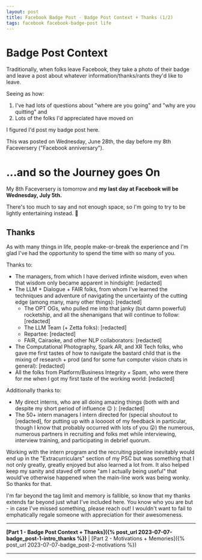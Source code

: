 ```yaml
---
layout: post
title: Facebook Badge Post - Badge Post Context + Thanks (1/2)  
tags: facebook facebook-badge-post life 
---
```


# Badge Post Context 

Traditionally, when folks leave Facebook, they take a photo of their badge and leave a post about whatever information/thanks/rants they'd like to leave.  

Seeing as how: 
1. I've had lots of questions about "where are you going" and "why are you quitting" and
2. Lots of the folks I'd appreciated have moved on

I figured I'd post my badge post here.  

This was posted on Wednesday, June 28th, the day before my 8th Faceversery ("Facebook anniversary").  

# ...and so the Journey goes On

My 8th Faceversery is tomorrow and <b>my last day at Facebook will be Wednesday, July 5th.</b> 

There's too much to say and not enough space, so I'm going to try to be lightly entertaining instead. 🙂

## Thanks

As with many things in life, people make-or-break the experience and I'm glad I've had the opportunity to spend the time with so many of you.

Thanks to:
* The managers, from which I have derived infinite wisdom, even when that wisdom only became apparent in hindsight: [redacted]
* The LLM + Dialogue + FAIR folks, from whom I've learned the techniques and adventure of navigating the uncertainty of the cutting edge (among many, many other things): [redacted]
    * The OPT OGs, who pulled me into that janky (but damn powerful) rocketship, and all the shenanigans that will continue to follow: [redacted]
    * The LLM Team (+ Zetta folks): [redacted]
    * Repartee: [redacted]
    * FAIR, Cairaoke, and other NLP collaborators: [redacted]
* The Computational Photography, Spark AR, and XR Tech folks, who gave me first tastes of how to navigate the bastard child that is the mixing of research + prod (and for some fun computer vision chats in general): [redacted]
* All the folks from Platform/Business Integrity + Spam, who were there for me when I got my first taste of the working world: [redacted]

Additionally thanks to:
* My direct interns, who are all doing amazing things (both with and despite my short period of influence 😉 ): [redacted]
* The 50+ intern managers I intern directed for (special shoutout to [redacted], for putting up with a looooot of my feedback in particular, though I know that probably occurred with lots of you 😛)
the numerous, numerous partners in recruiting and folks met while interviewing, interview training, and participating in debrief quorum.

Working with the intern program and the recruiting pipeline inevitably would end up in the "Extracurriculars" section of my PSC but was something that I not only greatly, greatly enjoyed but also learned a lot from. It also helped keep my sanity and staved off some "am I actually being useful" that would've otherwise happened when the main-line work was being wonky. So thanks for that. 

I'm far beyond the tag limit and memory is fallible, so know that my thanks extends far beyond just what I've included here. You know who you are but - in case I've missed something, please reach out! I wouldn't want to fail to emphatically regale someone with appreciation for their awesomeness. 

<hr>

<b>[Part 1 - Badge Post Context + Thanks]({% post_url 2023-07-07-badge_post-1-intro_thanks %})</b> 
|
[Part 2 - Motivations + Memories]({% post_url 2023-07-07-badge_post-2-motivations %}) 

<hr> 


